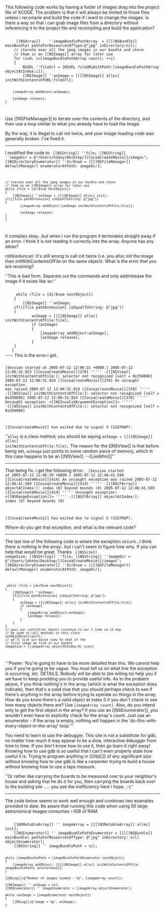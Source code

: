 
This following code works by having a folder of images drag into the project file of XCODE.  The problem is that it will always be limited to those files unless i recompile and build the code if i want to change the images.  Is there a way so that i can grab image files from a directory without referencing it to the project file and recompiling and build the application?

<code>
     [[NSArray]] 	''imageBundlePathArray 	= [[[[NSBundle]] mainBundle] pathsForResourcesOfType:@"jpg" inDirectory:nil];
    // iterate over all the jpeg images in our bundle and store
    // them in an [[NSImage]] array for later use
    for (i=0; i<[imageBundlePathArray count]; ++i)
    {
        NSURL ''fileUrl = [NSURL fileURLWithPath:[imageBundlePathArray objectAtIndex:i]];        
        [[NSImage]] ''anImage = [[[[NSImage]] alloc] initWithContentsOfURL:fileUrl];    

        [imageArray addObject:anImage];

        [anImage release];
    }

</code>

Use [[NSFileManager]] to iterate over the contents of the directory, and then use a loop similar to what you already have to load the image.

By the way, it is illegal to call init twice, and your image-loading code was generally broken. I've fixed it.

----

I modified the code to 
<code>
    [[NSString]] ''file;
    [[NSString]] ''imageDir = @"/Users/hoboy/Desktop/[[CocoaCreateMovie]]/images";
    [[NSDirectoryEnumerator]] ''dirEnum = [[[[NSFileManager]] defaultManager] enumeratorAtPath: imageDir];

    // iterate over all the jpeg images in our bundle and store
    // them in an [[NSImage]] array for later use
    while (file = [dirEnum nextObject])
    {
        [[NSImage]] ''anImage = [[[[NSImage]] alloc] init];
	if([[file pathExtension] isEqualToString: @"jpg"])
	{
            [imageArray addObject:[anImage initWithContentsOfFile:file]];

            [anImage release];
	}
    }
</code>

It compiles okay...but when i run the program it termniates straight away if an error.  I think it is not reading it correctly into the array. Anyone has any ideas?

robbieduncan: It's still wrong to call init twice (i.e. you alloc init the image then initWithContentsOfFile on the same object).  What is the error that you are receiving?

''This is bad form. Separate out the commands and only add/release the image if it exists like so:''

<code>
     while (file = [dirEnum nextObject])
    {
        [[NSImage]] ''anImage;
	if([[file pathExtension] isEqualToString: @"jpg"])
	{
            anImage = [[[[NSImage]] alloc] initWithContentsOfFile:file];
            if (anImage)
            {
                [imageArray addObject:anImage];
                [anImage release];
            }
	}
   }
</code>
----
This is the error i get..
<code>

[Session started at 2005-07-12 12:06:31 +0800.]
2005-07-12 12:06:31.923 [[CocoaCreateMovie]][370] ''''' -[[[NSView]] initWithContentsOfFile:]: selector not recognized [self = 0x350890]
2005-07-12 12:06:31.924 [[CocoaCreateMovie]][370] An uncaught exception was raised
2005-07-12 12:06:31.924 [[CocoaCreateMovie]][370] ''''' -[[[NSView]] initWithContentsOfFile:]: selector not recognized [self = 0x350890]
2005-07-12 12:06:31.924 [[CocoaCreateMovie]][370] ''''' Uncaught exception: <[[NSInvalidArgumentException]]> ''''' -[[[NSView]] initWithContentsOfFile:]: selector not recognized [self = 0x350890]

[[CocoaCreateMovie]] has exited due to signal 5 (SIGTRAP).
</code>

''<code>alloc</code> is a class method; you should be saying <code>anImage = [[[[NSImage]] alloc] initWithContentsOfFile:file];</code> The reason for the [[NSView]] is that before being set, <code>anImage</code> just points to some random piece of memory, which in this case happens to be an [[NSView]]. --[[JediKnil]]''

----
That being fix..i get the following error..
<code>
[Session started at 2005-07-12 12:46:39 +0800.]
2005-07-12 12:46:41.588 [[CocoaCreateMovie]][414] An uncaught exception was raised
2005-07-12 12:46:41.589 [[CocoaCreateMovie]][414] ''''' -[[[NSCFArray]] objectAtIndex:]: index (0) beyond bounds (0)
2005-07-12 12:46:41.589 [[CocoaCreateMovie]][414] ''''' Uncaught exception: <[[NSRangeException]]> ''''' -[[[NSCFArray]] objectAtIndex:]: index (0) beyond bounds (0)

[[CocoaCreateMovie]] has exited due to signal 5 (SIGTRAP).
</code>

Where do you get that exception, and what is the relevant code?

----
The last line of the following code is where the exception occurs...I think there is nothing in the array.. but i can't seem to figure how why.  If you can help that would be great. Thanks
<code>
    [[NSSize]]  imageSize;
    [[NSString]] ''file;
    [[NSString]] ''imageDir = @"/Users/johnho/Desktop/[[CocoaCreateMovie]]/images";
    [[NSDirectoryEnumerator]] ''dirEnum = [[[[NSFileManager]] defaultManager] enumeratorAtPath: imageDir];

     while (file = [dirEnum nextObject])
    {
        [[NSImage]] ''anImage;
	    if([[file pathExtension] isEqualToString: @"jpg"])
	    {
            anImage = [[[[NSImage]] alloc] initWithContentsOfFile:file];
            if (anImage)
            {
                [imageArray addObject:anImage];
                [anImage release];
            }
	    }
    }
    // pass our controller object instance to our C code so it may
    // be used to call methods in this class
    setObjCObject(self);
    // we'll size our movie view to that of the
    // first image we find in our bundle
    imageSize = [[imageArray objectAtIndex:0] size];
</code>

'''Poster: You're going to have to be more detailed than this. We cannot help you if you're going to be vague. You must tell us on what line the exception is occurring, etc. DETAILS. Nobody will be able to (be willing to) help you if we have to keep prodding you to provide useful info. As to the problem above, if you think nothing's in the array (which is what the exception does indicate), then that's a solid clue that you should perhaps check to see if there's anything in the array before trying to operate on things in the array. How do you know there's a valid object at index 0 if you don't check to see how many objects there are? Use <code>[imageArray count]</code>. Also, do you intend only to get the first object in the array? If you use an [[NSEnumerator]], you wouldn't even have to explicitly check for the array's count. Just use an enumerator - if the array is empty, nothing will happen in the 'do-this-with-every-object-in-the-array' loop.'''

You need to learn to use the debugger. This site is not a substitute for gdb, no matter how much it may appear to be a slow, interactive debugger from time to time. If you don't know how to use it, then go learn it right away! Knowing how to use gdb is so useful that I can't even properly state how useful it is. Trying to program anything in [[ObjC]] of any significant size without knowing how to use gdb is like a carpenter trying to build a house without knowing how to use a tape measure.

''Or rather like carrying the boards to be measured over to your neighbor's house and asking that he do it for you, then carrying the boards back over to the building site ..... you see the inefficiency here I hope. ;-)''

----

The code below seems to work well enough and combines two examples provided to date. Be aware that running this code when using 50 large astronomical images consumes ~1GB of RAM.

<code>
    [[NSMutableArray]] '' imageArray = [[[[NSMutableArray]] alloc] init];
    [[NSEnumerator]] '' imageBundlePathEnumerator = [[[[[NSBundle]] mainBundle] pathsForResourcesOfType: @"jpg" inDirectory: nil] objectEnumerator];
    [[NSString]] '' imageBundlePath = nil;

    while (imageBundlePath = [imageBundlePathEnumerator nextObject])
    {
        [imageArray addObject: [[[[[NSImage]] alloc] initWithContentsOfFile: imageBundlePath] autorelease]];
    }

    [[NSLog]](@"Number of images loaded : %d", [imageArray count]);

    [[NSImage]] '' anImage = nil;
    [[NSEnumerator]] '' imageEnumerator = [imageArray objectEnumerator];

    while (anImage = [imageEnumerator nextObject])
    {
        [[NSLog]](@"image = %@", anImage);
    }
</code>